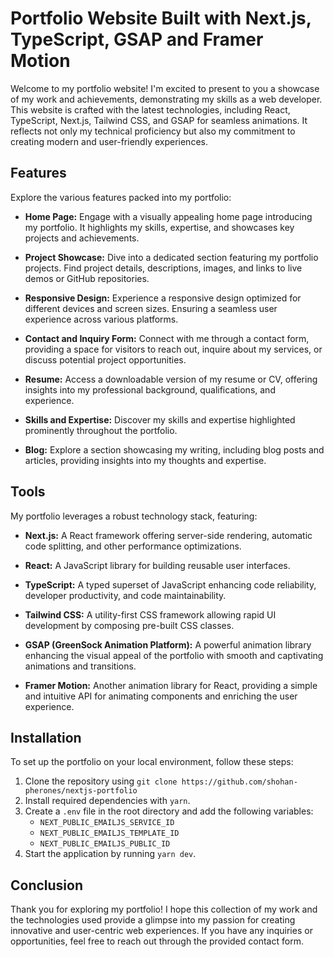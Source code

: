 # Portfolio Website Built with Next.js, TypeScript, GSAP and Framer Motion

Welcome to my portfolio website! I'm excited to present to you a showcase of my work and achievements, demonstrating my skills as a web developer. This website is crafted with the latest technologies, including React, TypeScript, Next.js, Tailwind CSS, and GSAP for seamless animations. It reflects not only my technical proficiency but also my commitment to creating modern and user-friendly experiences.

## Features

Explore the various features packed into my portfolio:

- **Home Page:** Engage with a visually appealing home page introducing my portfolio. It highlights my skills, expertise, and showcases key projects and achievements.

- **Project Showcase:** Dive into a dedicated section featuring my portfolio projects. Find project details, descriptions, images, and links to live demos or GitHub repositories.

- **Responsive Design:** Experience a responsive design optimized for different devices and screen sizes. Ensuring a seamless user experience across various platforms.

- **Contact and Inquiry Form:** Connect with me through a contact form, providing a space for visitors to reach out, inquire about my services, or discuss potential project opportunities.

- **Resume:** Access a downloadable version of my resume or CV, offering insights into my professional background, qualifications, and experience.

- **Skills and Expertise:** Discover my skills and expertise highlighted prominently throughout the portfolio.

- **Blog:** Explore a section showcasing my writing, including blog posts and articles, providing insights into my thoughts and expertise.

## Tools

My portfolio leverages a robust technology stack, featuring:

- **Next.js:** A React framework offering server-side rendering, automatic code splitting, and other performance optimizations.

- **React:** A JavaScript library for building reusable user interfaces.

- **TypeScript:** A typed superset of JavaScript enhancing code reliability, developer productivity, and code maintainability.

- **Tailwind CSS:** A utility-first CSS framework allowing rapid UI development by composing pre-built CSS classes.

- **GSAP (GreenSock Animation Platform):** A powerful animation library enhancing the visual appeal of the portfolio with smooth and captivating animations and transitions.

- **Framer Motion:** Another animation library for React, providing a simple and intuitive API for animating components and enriching the user experience.

## Installation

To set up the portfolio on your local environment, follow these steps:

1. Clone the repository using `git clone https://github.com/shohan-pherones/nextjs-portfolio`
2. Install required dependencies with `yarn`.
3. Create a `.env` file in the root directory and add the following variables:
   - `NEXT_PUBLIC_EMAILJS_SERVICE_ID`
   - `NEXT_PUBLIC_EMAILJS_TEMPLATE_ID`
   - `NEXT_PUBLIC_EMAILJS_PUBLIC_ID`
4. Start the application by running `yarn dev`.

## Conclusion

Thank you for exploring my portfolio! I hope this collection of my work and the technologies used provide a glimpse into my passion for creating innovative and user-centric web experiences. If you have any inquiries or opportunities, feel free to reach out through the provided contact form.
